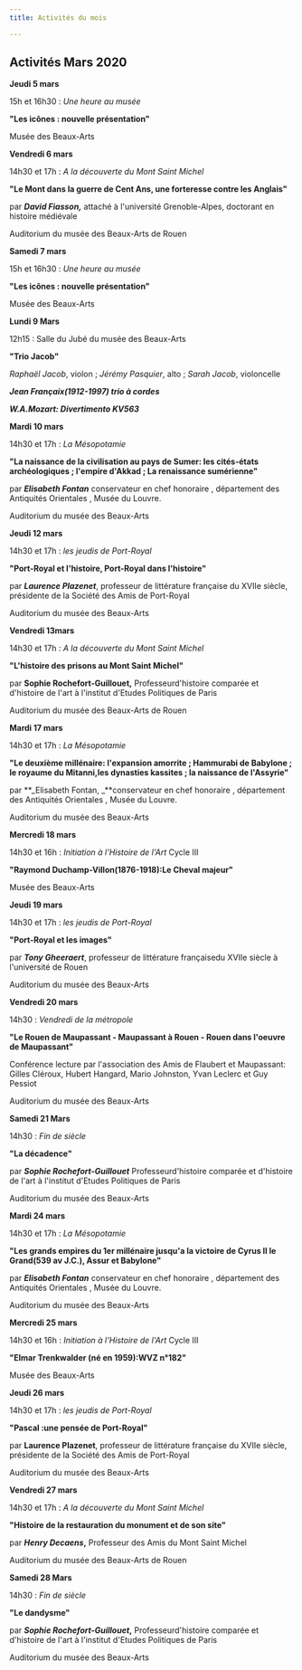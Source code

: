 ```yaml
---
title: Activités du mois

---
```

## Activités Mars 2020

**Jeudi 5 mars**

15h et 16h30 : _Une heure au musée_

**"Les icônes : nouvelle présentation"**

Musée des Beaux-Arts

**Vendredi 6 mars**

14h30 et 17h : _A la découverte du Mont Saint Michel_

**"Le Mont dans la guerre de Cent Ans, une forteresse contre les Anglais"**

par **_David Fiasson,_** attaché à l'université Grenoble-Alpes, doctorant en histoire médiévale

Auditorium du musée des Beaux-Arts de Rouen

**Samedi 7 mars**

15h et 16h30 : _Une heure au musée_

**"Les icônes : nouvelle présentation"**

Musée des Beaux-Arts

**Lundi 9 Mars**

12h15 : Salle du Jubé du musée des Beaux-Arts

**"Trio Jacob"**

_Raphaël Jacob_, violon ; _Jérémy Pasquier_, alto ; _Sarah Jacob_, violoncelle

**_Jean Françaix(1912-1997) trio à cordes_**

**_W.A.Mozart: Divertimento KV563_**

**Mardi 10 mars**

14h30 et 17h : _La Mésopotamie_

**"La naissance de la civilisation au pays de Sumer: les cités-états archéologiques ; l'empire d'Akkad ; La renaissance sumérienne"**

par **_Elisabeth Fontan_** conservateur en chef  honoraire , département des Antiquités Orientales , Musée du Louvre.

Auditorium du musée des Beaux-Arts

**Jeudi 12 mars**

14h30 et 17h : _les jeudis de Port-Royal_

**"Port-Royal et l'histoire, Port-Royal dans l'histoire"**

par **_Laurence Plazenet_**, professeur de littérature française du XVIIe siècle, présidente de la Société des Amis de Port-Royal

Auditorium du musée des Beaux-Arts

**Vendredi 13mars**

14h30 et 17h : _A la découverte du Mont Saint Michel_

**"L'histoire des prisons au Mont Saint Michel"**

par **Sophie Rochefort-Guillouet,** Professeurd'histoire comparée et d'histoire de l'art à l'institut d'Etudes Politiques de Paris

Auditorium du musée des Beaux-Arts de Rouen

**Mardi 17 mars**

14h30 et 17h : _La Mésopotamie_

**"Le deuxième millénaire: l'expansion amorrite ; Hammurabi de Babylone ; le royaume du Mitanni,les dynasties kassites ; la naissance de l'Assyrie"**

par **_Elisabeth Fontan, _**conservateur en chef  honoraire , département des Antiquités Orientales , Musée du Louvre.

Auditorium du musée des Beaux-Arts

**Mercredi 18 mars**

14h30 et 16h : _Initiation à l'Histoire de l'Art_ Cycle III

**"Raymond Duchamp-Villon(1876-1918):Le Cheval majeur"**

Musée des Beaux-Arts

**Jeudi 19 mars**

14h30 et 17h : _les jeudis de Port-Royal_

**"Port-Royal et les images"**

par **_Tony Gheeraert_**, professeur de littérature françaisedu XVIIe siècle à l'université de Rouen

Auditorium du musée des Beaux-Arts

**Vendredi 20 mars**

14h30 : _Vendredi de la métropole_

**"Le Rouen de Maupassant - Maupassant à Rouen - Rouen dans l'oeuvre de Maupassant"**

Conférence lecture par l'association des Amis de Flaubert et Maupassant: Gilles Cléroux, Hubert Hangard, Mario Johnston, Yvan Leclerc et Guy Pessiot

Auditorium du musée des Beaux-Arts

**Samedi 21 Mars**

14h30 :  _Fin de siècle_

**"La décadence"**

par **_Sophie Rochefort-Guillouet_** Professeurd'histoire comparée et d'histoire de l'art à l'institut d'Etudes Politiques de Paris

Auditorium du musée des Beaux-Arts

**Mardi 24 mars**

14h30 et 17h : _La Mésopotamie_

**"Les grands empires du 1er millénaire jusqu'a la victoire de Cyrus II le Grand(539 av J.C.), Assur et Babylone"**

par **_Elisabeth Fontan_** conservateur en chef  honoraire , département des Antiquités Orientales , Musée du Louvre.

Auditorium du musée des Beaux-Arts

**Mercredi 25 mars**

14h30 et 16h : _Initiation à l'Histoire de l'Art_ Cycle III

**"Elmar Trenkwalder (né en 1959):WVZ n°182"**

Musée des Beaux-Arts

**Jeudi 26 mars**

14h30 et 17h : _les jeudis de Port-Royal_

**"Pascal :une pensée de Port-Royal"**

par **Laurence Plazenet**, professeur de littérature française du XVIIe siècle, présidente de la Société des Amis de Port-Royal

Auditorium du musée des Beaux-Arts

**Vendredi 27 mars**

14h30 et 17h : _A la découverte du Mont Saint Michel_

**"Histoire de la restauration du monument et de son site"**

par **_Henry Decaens_,** Professeur des Amis du Mont Saint Michel

Auditorium du musée des Beaux-Arts de Rouen

**Samedi 28 Mars**

14h30 :  _Fin de siècle_

**"Le dandysme"**

par **_Sophie Rochefort-Guillouet_,** Professeurd'histoire comparée et d'histoire de l'art à l'institut d'Etudes Politiques de Paris

Auditorium du musée des Beaux-Arts